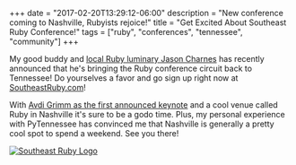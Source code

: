 +++
date = "2017-02-20T13:29:12-06:00"
description = "New conference coming to Nashville, Rubyists rejoice!"
title = "Get Excited About Southeast Ruby Conference!"
tags = ["ruby", "conferences", "tennessee", "community"]
+++

My good buddy and [local Ruby luminary Jason Charnes](https://twitter.com/jmcharnes) has recently announced that he's bringing the Ruby conference circuit back to Tennessee!  Do yourselves a favor and go sign up right now at [SoutheastRuby.com](https://southeastruby.com/)!

With [Avdi Grimm as the first announced keynote](http://www.virtuouscode.com/) and a cool venue called Ruby in Nashville it's sure to be a godo time.  Plus, my personal experience with PyTennessee has convinced me that Nashville is generally a pretty cool spot to spend a weekend.  See you there!

[![Southeast Ruby Logo](https://southeastruby.com/images/logo.svg)](https://southeastruby.com)
